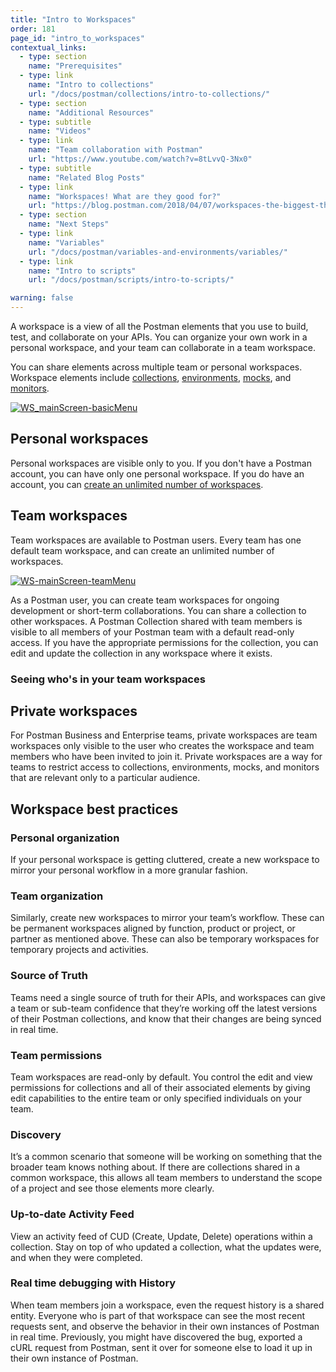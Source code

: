 ```yaml
---
title: "Intro to Workspaces"
order: 181
page_id: "intro_to_workspaces"
contextual_links:
  - type: section
    name: "Prerequisites"
  - type: link
    name: "Intro to collections"
    url: "/docs/postman/collections/intro-to-collections/"
  - type: section
    name: "Additional Resources"
  - type: subtitle
    name: "Videos"
  - type: link
    name: "Team collaboration with Postman"
    url: "https://www.youtube.com/watch?v=8tLvvQ-3Nx0"
  - type: subtitle
    name: "Related Blog Posts"
  - type: link
    name: "Workspaces! What are they good for?"
    url: "https://blog.postman.com/2018/04/07/workspaces-the-biggest-thing-to-hit-postman-this-month/"
  - type: section
    name: "Next Steps"
  - type: link
    name: "Variables"
    url: "/docs/postman/variables-and-environments/variables/"
  - type: link
    name: "Intro to scripts"
    url: "/docs/postman/scripts/intro-to-scripts/"

warning: false
---
```


A workspace is a view of all the Postman elements that you use to build, test, and collaborate on your APIs. You can organize your own work in a personal workspace, and your team can collaborate in a team workspace.

You can share elements across multiple team or personal workspaces. Workspace elements include [collections](/docs/postman/collections/intro-to-collections/), [environments](/docs/postman/variables-and-environments/variables/), [mocks](/docs/postman/mock-servers/intro-to-mock-servers/), and [monitors](/docs/postman/monitors/intro-monitors/).

[![WS_mainScreen-basicMenu](https://assets.postman.com/postman-docs/Workspaces_Mainscreen.png)](https://assets.postman.com/postman-docs/Workspaces_Mainscreen.png)

## Personal workspaces

Personal workspaces are visible only to you. If you don't have a Postman account, you can have only one personal workspace. If you do have an account, you can [create an unlimited number of workspaces](/docs/postman/workspaces/creating-workspaces/).

## Team workspaces

Team workspaces are available to Postman users. Every team has one default team workspace, and can create an unlimited number of workspaces.

[![WS-mainScreen-teamMenu](https://assets.postman.com/postman-docs/Workspaces_Mainscreen3.png)](https://assets.postman.com/postman-docs/Workspaces_Mainscreen3.png)

As a Postman user, you can create team workspaces for ongoing development or short-term collaborations. You can share a collection to other workspaces. A Postman Collection shared with team members is visible to all members of your Postman team with a default read-only access. If you have the appropriate permissions for the collection, you can edit and update the collection in any workspace where it exists.

### Seeing who's in your team workspaces

## Private workspaces

For Postman Business and Enterprise teams, private workspaces are team workspaces only visible to the user who creates the workspace and team members who have been invited to join it. Private workspaces are a way for teams to restrict access to collections, environments, mocks, and monitors that are relevant only to a particular audience.

## Workspace best practices

### Personal organization

If your personal workspace is getting cluttered, create a new workspace to mirror your personal workflow in a more granular fashion.

### Team organization

Similarly, create new workspaces to mirror your team’s workflow. These can be permanent workspaces aligned by function, product or project, or partner as mentioned above. These can also be temporary workspaces for temporary projects and activities.

### Source of Truth

Teams need a single source of truth for their APIs, and workspaces can give a team or sub-team confidence that they’re working off the latest versions of their Postman collections, and know that their changes are being synced in real time.

### Team permissions

Team workspaces are read-only by default. You control the edit and view permissions for collections and all of their associated elements by giving edit capabilities to the entire team or only specified individuals on your team.

### Discovery

It’s a common scenario that someone will be working on something that the broader team knows nothing about. If there are collections shared in a common workspace, this allows all team members to understand the scope of a project and see those elements more clearly.

### Up-to-date Activity Feed

View an activity feed of CUD (Create, Update, Delete) operations within a collection. Stay on top of who updated a collection, what the updates were, and when they were completed.

### Real time debugging with History

When team members join a workspace, even the request history is a shared entity. Everyone who is part of that workspace can see the most recent requests sent, and observe the behavior in their own instances of Postman in real time. Previously, you might have discovered the bug, exported a cURL request from Postman, sent it over for someone else to load it up in their own instance of Postman.

